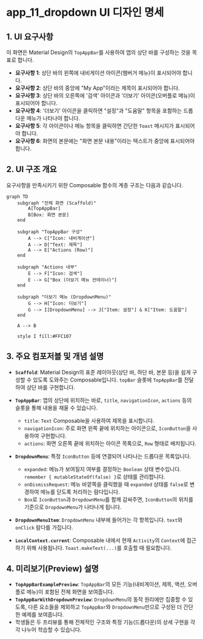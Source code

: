 # app_11_dropdown UI 디자인 명세

## 1. UI 요구사항

이 화면은 Material Design의 `TopAppBar`를 사용하여 앱의 상단 바를 구성하는 것을 목표로 합니다.

*   **요구사항 1**: 상단 바의 왼쪽에 내비게이션 아이콘(햄버거 메뉴)이 표시되어야 합니다.
*   **요구사항 2**: 상단 바의 중앙에 "My App"이라는 제목이 표시되어야 합니다.
*   **요구사항 3**: 상단 바의 오른쪽에 '검색' 아이콘과 '더보기' 아이콘(오버플로 메뉴)이 표시되어야 합니다.
*   **요구사항 4**: '더보기' 아이콘을 클릭하면 "설정"과 "도움말" 항목을 포함하는 드롭다운 메뉴가 나타나야 합니다.
*   **요구사항 5**: 각 아이콘이나 메뉴 항목을 클릭하면 간단한 `Toast` 메시지가 표시되어야 합니다.
*   **요구사항 6**: 화면의 본문에는 "화면 본문 내용"이라는 텍스트가 중앙에 표시되어야 합니다.

## 2. UI 구조 개요

요구사항을 만족시키기 위한 Composable 함수의 계층 구조는 다음과 같습니다.

```mermaid
graph TD
    subgraph "전체 화면 (Scaffold)"
        A[TopAppBar]
        B[Box: 화면 본문]
    end

    subgraph "TopAppBar 구성"
        A --> C["Icon: 내비게이션"]
        A --> D["Text: 제목"]
        A --> E["Actions (Row)"]
    end

    subgraph "Actions 내부"
        E --> F["Icon: 검색"]
        E --> G["Box (더보기 메뉴 컨테이너)"]
    end

    subgraph "더보기 메뉴 (DropdownMenu)"
        G --> H["Icon: 더보기"]
        G --> I[DropdownMenu] --> J["Item: 설정"] & K["Item: 도움말"]
    end

    A --> B

    style I fill:#FFC107
```

## 3. 주요 컴포저블 및 개념 설명

*   **`Scaffold`**: Material Design의 표준 레이아웃(상단 바, 하단 바, 본문 등)을 쉽게 구성할 수 있도록 도와주는 Composable입니다. `topBar` 슬롯에 `TopAppBar`를 전달하여 상단 바를 구현합니다.

*   **`TopAppBar`**: 앱의 상단에 위치하는 바로, `title`, `navigationIcon`, `actions` 등의 슬롯을 통해 내용을 채울 수 있습니다.
    *   `title`: `Text` Composable을 사용하여 제목을 표시합니다.
    *   `navigationIcon`: 주로 화면 왼쪽 끝에 위치하는 아이콘으로, `IconButton`을 사용하여 구현합니다.
    *   `actions`: 화면 오른쪽 끝에 위치하는 아이콘 목록으로, `Row` 형태로 배치됩니다.

*   **`DropdownMenu`**: 특정 `IconButton` 등에 연결되어 나타나는 드롭다운 목록입니다.
    *   `expanded`: 메뉴가 보여질지 여부를 결정하는 `Boolean` 상태 변수입니다. `remember { mutableStateOf(false) }`로 상태를 관리합니다.
    *   `onDismissRequest`: 메뉴 바깥쪽을 클릭했을 때 `expanded` 상태를 `false`로 변경하여 메뉴를 닫도록 처리하는 람다입니다.
    *   `Box`로 `IconButton`과 `DropdownMenu`를 함께 감싸주면, `IconButton`의 위치를 기준으로 `DropdownMenu`가 나타나게 됩니다.

*   **`DropdownMenuItem`**: `DropdownMenu` 내부에 들어가는 각 항목입니다. `text`와 `onClick` 람다를 가집니다.

*   **`LocalContext.current`**: Composable 내에서 현재 `Activity`의 `Context`에 접근하기 위해 사용됩니다. `Toast.makeText(...)`를 호출할 때 필요합니다.

## 4. 미리보기(Preview) 설명

*   **`TopAppBarExamplePreview`**: `TopAppBar`의 모든 기능(내비게이션, 제목, 액션, 오버플로 메뉴)이 포함된 전체 화면을 보여줍니다.
*   **`TopAppBarWithDropdownPreview`**: `DropdownMenu`의 동작 원리에만 집중할 수 있도록, 다른 요소들을 제외하고 `TopAppBar`와 `DropdownMenu`만으로 구성된 더 간단한 예제를 보여줍니다.
*   학생들은 두 프리뷰를 통해 전체적인 구조와 특정 기능(드롭다운)의 상세 구현을 각각 나누어 학습할 수 있습니다.
